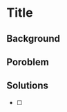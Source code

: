 <!-- It's just a template, so you don't have to fill in all the items. -->

# Title

## Background

## Poroblem

## Solutions

- [ ]

